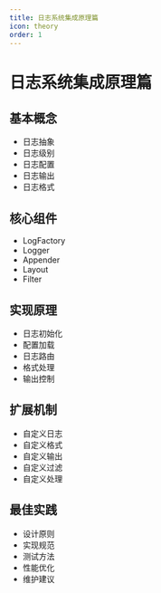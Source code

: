 ```yaml
---
title: 日志系统集成原理篇
icon: theory
order: 1
---
```


# 日志系统集成原理篇

## 基本概念
- 日志抽象
- 日志级别
- 日志配置
- 日志输出
- 日志格式

## 核心组件
- LogFactory
- Logger
- Appender
- Layout
- Filter

## 实现原理
- 日志初始化
- 配置加载
- 日志路由
- 格式处理
- 输出控制

## 扩展机制
- 自定义日志
- 自定义格式
- 自定义输出
- 自定义过滤
- 自定义处理

## 最佳实践
- 设计原则
- 实现规范
- 测试方法
- 性能优化
- 维护建议
